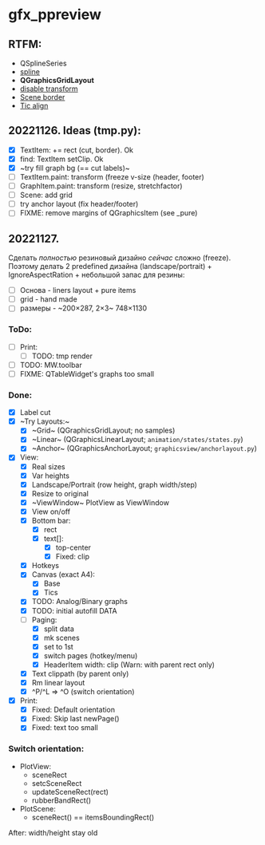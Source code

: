 # gfx_ppreview

## RTFM:

- QSplineSeries
- [spline](https://www.toptal.com/c-plus-plus/rounded-corners-bezier-curves-qpainter)
- **QGraphicsGridLayout**
- [disable transform](https://stackoverflow.com/questions/1222914/qgraphicsview-and-qgraphicsitem-don%C2%B4t-scale-item-when-scaling-the-view-rect)
- [Scene border](https://www.qtcentre.org/threads/13814-how-to-enable-borders-in-QGraphicsScene)
- [Tic align](https://www.qtcentre.org/threads/51168-QGraphicsTextItem-center-based-coordinates)

## 20221126. Ideas (tmp.py):

- [x] TextItem: += rect (cut, border). Ok
- [x] find: TextItem setClip. Ok
- [x] ~try fill graph bg (== cut labels)~
- [ ] TextItem.paint: transform (freeze v-size (header, footer)
- [ ] GraphItem.paint: transform (resize, stretchfactor)
- [ ] Scene: add grid
- [ ] try anchor layout (fix header/footer)
- [ ] FIXME: remove margins of QGraphicsItem (see _pure)

## 20221127.

Сделать *полностью* резиновый дизайно *сейчас* сложно (freeze).
Поэтому делать 2 predefined дизайна (landscape/portrait) + IgnoreAspectRation + небольшой запас для резины:

- [ ] Основа - liners layout + pure items
- [ ] grid - hand made
- [ ] размеры - ~200×287, 2×3~ 748×1130

### ToDo:
- [ ] Print:
  - [ ] TODO: tmp render
- [ ] TODO: MW.toolbar
- [ ] FIXME: QTableWidget's graphs too small

### Done:
- [x] Label cut
- [x] ~Try Layouts:~
  + [x] ~Grid~ (QGraphicsGridLayout; no samples)
  + [x] ~Linear~ (QGraphicsLinearLayout; `animation/states/states.py`)
  + [x] ~Anchor~ (QGraphicsAnchorLayout; `graphicsview/anchorlayout.py`)
- [x] View:
  + [x] Real sizes
  + [x] Var heights
  + [x] Landscape/Portrait (row height, graph width/step)
  + [x] Resize to original
  + [x] ~ViewWindow~ PlotView as ViewWindow
  + [x] View on/off
  + [x] Bottom bar:
    * [x] rect
    * [x] text[]:
      + [x] top-center
      + [x] Fixed: clip
  + [x] Hotkeys
  + [x] Canvas (exact A4):
    - [x] Base
    - [x] Tics
  + [x] TODO: Analog/Binary graphs
  + [x] TODO: initial autofill DATA
  + [ ] Paging:
    + [x] split data
    + [x] mk scenes
    + [x] set to 1st
    + [x] switch pages (hotkey/menu)
    + [x] HeaderItem width: clip (Warn: with parent rect only)
  + [x] Text clippath (by parent only)
  + [x] Rm linear layout
  + [x] ^P/^L => ^O (switch orientation)
- [x] Print:
  - [x] Fixed: Default orientation
  - [x] Fixed: Skip last newPage()
  - [x] Fixed: text too small

### Switch orientation:
- PlotView:
  + sceneRect
  + setcSceneRect
  + updateSceneRect(rect)
  + rubberBandRect()
- PlotScene:
  + sceneRect() == itemsBoundingRect()

After: width/height stay old
